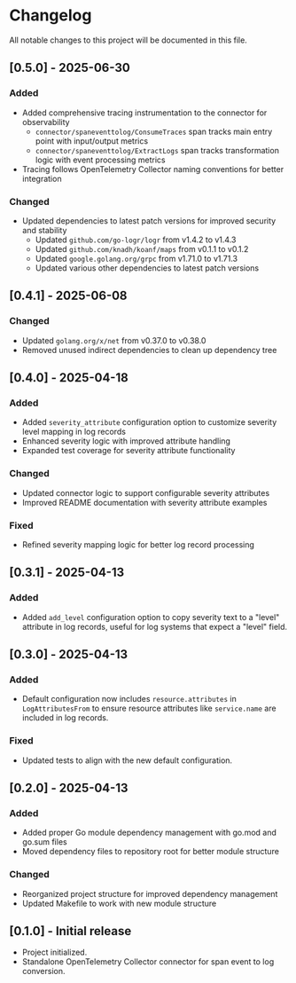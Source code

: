 # Changelog

All notable changes to this project will be documented in this file.

## [0.5.0] - 2025-06-30

### Added
- Added comprehensive tracing instrumentation to the connector for observability
  - `connector/spaneventtolog/ConsumeTraces` span tracks main entry point with input/output metrics
  - `connector/spaneventtolog/ExtractLogs` span tracks transformation logic with event processing metrics
- Tracing follows OpenTelemetry Collector naming conventions for better integration

### Changed
- Updated dependencies to latest patch versions for improved security and stability
  - Updated `github.com/go-logr/logr` from v1.4.2 to v1.4.3
  - Updated `github.com/knadh/koanf/maps` from v0.1.1 to v0.1.2
  - Updated `google.golang.org/grpc` from v1.71.0 to v1.71.3
  - Updated various other dependencies to latest patch versions

## [0.4.1] - 2025-06-08

### Changed
- Updated `golang.org/x/net` from v0.37.0 to v0.38.0
- Removed unused indirect dependencies to clean up dependency tree

## [0.4.0] - 2025-04-18

### Added
- Added `severity_attribute` configuration option to customize severity level mapping in log records
- Enhanced severity logic with improved attribute handling
- Expanded test coverage for severity attribute functionality

### Changed
- Updated connector logic to support configurable severity attributes
- Improved README documentation with severity attribute examples

### Fixed
- Refined severity mapping logic for better log record processing

## [0.3.1] - 2025-04-13

### Added
- Added `add_level` configuration option to copy severity text to a "level" attribute in log records, useful for log systems that expect a "level" field.

## [0.3.0] - 2025-04-13

### Added
- Default configuration now includes `resource.attributes` in `LogAttributesFrom` to ensure resource attributes like `service.name` are included in log records.

### Fixed
- Updated tests to align with the new default configuration.

## [0.2.0] - 2025-04-13

### Added
- Added proper Go module dependency management with go.mod and go.sum files
- Moved dependency files to repository root for better module structure

### Changed
- Reorganized project structure for improved dependency management
- Updated Makefile to work with new module structure

## [0.1.0] - Initial release

- Project initialized.
- Standalone OpenTelemetry Collector connector for span event to log conversion.
